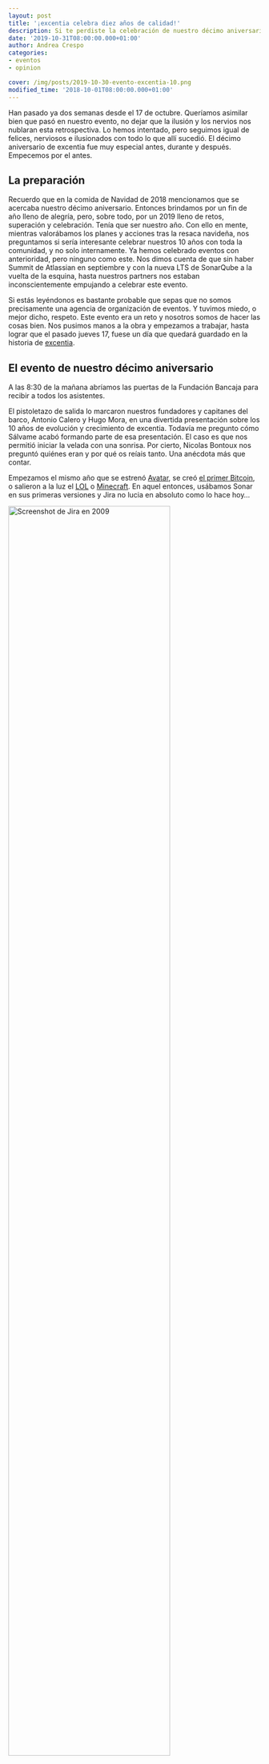 ```yaml
---
layout: post
title: '¡excentia celebra diez años de calidad!'
description: Si te perdiste la celebración de nuestro décimo aniversario, o quieres tener el mejor resumen a mano, ¡no te puedes perder este post!
date: '2019-10-31T08:00:00.000+01:00'
author: Andrea Crespo
categories: 
- eventos
- opinion

cover: /img/posts/2019-10-30-evento-excentia-10.png
modified_time: '2018-10-01T08:00:00.000+01:00'
---
```


Han pasado ya dos semanas desde el 17 de octubre. Queríamos asimilar bien que pasó en nuestro evento, no dejar que la ilusión y los nervios nos nublaran esta retrospectiva. Lo hemos intentado, pero seguimos igual de felices, nerviosos e ilusionados con todo lo que allí sucedió. 
El décimo aniversario de excentia fue muy especial antes, durante y después. Empecemos por el antes. 


## La preparación

Recuerdo que en la comida de Navidad de 2018 mencionamos que se acercaba nuestro décimo aniversario. Entonces brindamos por un fin de año lleno de alegría, pero, sobre todo, por un 2019 lleno de retos, superación y celebración. Tenía que ser nuestro año. 
Con ello en mente, mientras valorábamos los planes y acciones tras la resaca navideña, nos preguntamos si sería interesante celebrar nuestros 10 años con toda la comunidad, y no solo internamente. Ya hemos celebrado eventos con anterioridad, pero ninguno como este. Nos dimos cuenta de que sin haber Summit de Atlassian en septiembre y con la nueva LTS de SonarQube a la vuelta de la esquina, hasta nuestros partners nos estaban inconscientemente empujando a celebrar este evento. 

Si estás leyéndonos es bastante probable que sepas que no somos precisamente una agencia de organización de eventos. Y tuvimos miedo, o mejor dicho, respeto. Este evento era un reto y nosotros somos de hacer las cosas bien. Nos pusimos manos a la obra y empezamos a trabajar, hasta lograr que el pasado jueves 17, fuese un día que quedará guardado en la historia de [excentia](https://www.excentia.es/aniversario). 

## El evento de nuestro décimo aniversario

A las 8:30 de la mañana abríamos las puertas de la Fundación Bancaja para recibir a todos los asistentes. 

El pistoletazo de salida lo marcaron nuestros fundadores y capitanes del barco, Antonio Calero y Hugo Mora, en una divertida presentación sobre los 10 años de evolución y crecimiento de excentia. Todavía me pregunto cómo Sálvame acabó formando parte de esa presentación. El caso es que nos permitió iniciar la velada con una sonrisa. Por cierto, Nicolas Bontoux nos preguntó quiénes eran y por qué os reíais tanto. Una anécdota más que contar. 

Empezamos el mismo año que se estrenó [Avatar](https://es.wikipedia.org/wiki/Avatar_(pel%C3%ADcula)), se creó [el primer Bitcoin](https://www.centralcharts.com/es/gm/1-aprender/1-criptomoneda/43-bitcoin/727-el-bitcoin-cumple-diez-anos-fechas), o salieron a la luz el [LOL](https://euw.leagueoflegends.com/es/news/game-updates/special-event/celebrad-10-anos-de-lol-con-nosotros-el-16-de-octubre) o [Minecraft](https://www.20minutos.es/videojuegos/noticia/minecraft-cumple-10-anos-celebra-mapa-gigante-lleno-secretos-3639440/0/). En aquel entonces, usábamos Sonar en sus primeras versiones y Jira no lucia en absoluto como lo hace hoy…

<a target="_blank"><img class="center" width="80%" alt="Screenshot de Jira en 2009" title="Así lucía Jira hace 10 años" src="/img/posts/2019-10-30-agile-board-jira-2009.png"></a>

Los proyectos waterfall o el uso de Gantt en documentos Excel eran el día a día de muchas empresas. Afortunadamente,  muchas cosas han cambiado. 
En nuestra nueva oficina se escuchan mucho más las metodologías Agile y DevOps, y poco o nada de lo que en 2009 teníamos que afrontar. Nos sentimos orgullosos de haber podido contribuir a ello, a que las empresas sean mejores cada día y nosotros con ellos.

Una vez terminado nuestro rápido y humilde repaso de los diez años, dábamos paso a Vlad Cavalcanti, llegado desde las oficinas de Atlassian en Ámsterdam. 
Vlad, que ya nos acompañó en nuestro quinto aniversario (prueba gráfica abajo), destacó una de las claves en el avance de los últimos 10 años: el trabajo en equipo. Y es que si a algo es fiel Atlassian, es a sus orígenes. Sus fundadores tenían claro qué valor aportar con las herramientas que construían: plataformas que permitan desatar el potencial de los equipos. Hoy en día, no solo lo siguen haciendo, sino que es la parte central de todas sus decisiones de producto y estrategia. 

<a target="_blank"><img class="center" width="80%" alt="Vlad Cavalcanti, Hugo Mora y Antonio Calero en 2014" title="Vlad Cavalcanti, Hugo Mora y Antonio Calero en 2014" src="/img/posts/2019-10-30-vlad-quinto-aniversario.JPG"></a>

Tras Vlad, llegó el turno de Nicolas Bontoux, VP de Marketing y exingeniero de soporte en [SonarSource](https://www.sonarsource.com/). Con él, más que echar la vista atrás, decidimos mirar hacia delante y estar preparados para lo que viene: [DevSecOps](https://www.devsecops.org/), seguridad en el análisis estático de código e integración entre equipos. La seguridad es cosa de todos, y SonarQube está apostando muy fuerte por facilitar y mejorar la detección de vulnerabilides en el código. Eso sí, sin perder su foco y lo que los hace únicos: son desarrolladores que trabajan para otros desarrolladores. 
Si queréis conocer o repasar con detalle las mejoras que ha introducido SonarQube en este ámbito, no dudéis en leer [este post](https://www.excentia.es/seguridad-de-aplicaciones-a-la-manera-de-sonarsource). 

<a target="_blank"><img class="center" width="80%" alt="Nicolas en el décimo aniversario de excentia" title="Nicolas en el décimo aniversario de excentia" src="/img/posts/2019-10-30-nicolas-evento-aniversario.png"></a>

Antes del almuerzo, Víctor Gómez Adán e Ignacio Carrillo, realizaban una ingeniosa comparativa entre la evolución de Walter White y Jesse Pinkman (salvando las distancias de su “complicado” sector) y la evolución que los QA han tenido estos diez últimos años. Pero no solo las personas, también las herramientas y nuevas formas de probar y testear software. 

<a target="_blank"><img class="center" width="80%" alt="Nicolas en el décimo aniversario de excentia" title="Nicolas en el décimo aniversario de excentia" src="/img/posts/2019-10-30-victor-ignacio-qa-evento.jpeg"></a>

Tras dar buena cuenta del café y los bollos, Javier Garzás iniciaba su ponencia. Como era de esperar, no dejó indiferente a nadie. Claro, honesto y directo, Javier repasó el agilismo, la calidad y las metodologías de estos últimos años. Tienes un [breve resumen en su blog](https://www.javiergarzas.com/2019/10/fases-en-la-historia-de-la-evolucion-de-la-agilidad.html) 

Nos alegra muchísimo ver que de esta ponencia, ha surgido una nueva temática para su blog. Lo seguiremos muy de cerca. 

<a target="_blank"><img class="center" width="80%" alt="Javier Garzás en el décimo aniversario de excentia" title="Javier Garzas en el décimo aniversario de excentia" src="/img/posts/2019-10-30-javier-garzas-evento.png"></a>

Tras él, llegaba el turno de nuestros clientes. Una experiencia que valoramos mucho y que agradecemos enormemente. Aprender de las experiencias que han vivido, que compartan sus aprendizajes y colaboren de esta manera tan desinteresada con excentia, es de un valor encomiable. 

Empezamos con Óscar Pérez, director de calidad de servicio en Hispasat. En su caso, nos contó como la falta de estandarización entre áreas y la dificultad del área de calidad del servicio para obtener métricas a nivel global, entre otros, los llevó a buscar una alternativa eficaz que resolviera sus problemas. La encontraron en Jira Service Desk. Con la herramienta de Atlassian y [la ayuda de excentia](https://www.excentia.es/atlassian) han logrado uniformar y estandarizar el servicio ofrecido al cliente por áreas muy diversas, y sobre todo, medir más y mejor KPIs del servicio. 

<a target="_blank"><img class="center" width="80%" alt="Oscar Perez en el décimo aniversario de excentia" title="Hispasat en el décimo aniversario de excentia" src="/img/posts/2019-10-30-oscar-hispasat-evento.png"></a>

Ya casi en la recta final, Víctor Saiz nos contó como Hofmann está trabajando para mejorar la calidad de sus aplicaciones usando SonarQube y la metodología [“fix the leak”](https://www.excentia.es/una-fuga-de-agua-cambia-el-juego-en-la). Su escenario viene determinado por varios proveedores externos de código y la necesidad de centralizar los resultados y la calidad. Con la ayuda de la implantación de un sistema de integración continua que contempla Git/GitHub, Jenkins y SonarQube, y liderados por excentia están dando  grandes pasos en sus objetivos de calidad. 

<a target="_blank"><img class="center" width="80%" alt="Victor Saiz en el décimo aniversario de excentia" title="Hofmann en el décimo aniversario de excentia" src="/img/posts/2019-10-30-victor-hofmann-evento.png"></a>

Finalmente, para cerrar la velada contamos con el testimonio de Salvador Esteve, CEO de BigBuy. Con él aprendimos como la participación y apuesta por parte de gerencia, transforma radicalmente la experiencia de uso e implantación de herramientas como Jira Core. Una ponencia sincera, y muy útil, de la que estamos seguros, que sacamos todos muchas conclusiones. 

<a target="_blank"><img class="center" width="80%" alt="Salvador Esteve en el décimo aniversario de excentia" title="Big Buy en el décimo aniversario de excentia" src="/img/posts/2019-10-30-salva-a4b-evento.png"></a>


## ¿Ahora qué?

Seguir creciendo, innovando y mejorando para celebrar los 20 años con una fiesta aún mejor. 

Los resultados de las encuestas de satisfacción tras el evento nos muestran un resultado claro: el esfuerzo merece la pena. Pleno en “volverías a un evento de excentia” y pleno en “me ha resultado útil”. No podemos pedir mucho más. 

Lo que sí podemos es agradecer una vez más a todos los ponentes, colaboradores y nuestros partners toda la ayuda que nos han prestado. 

<a target="_blank"><img class="center" width="80%" alt="Logos de las empresas colaboradoras en el decimo aniversario de excentia" title="Gracias a todos" src="/img/posts/2019-10-30-aniversario-ponentes-agradecimiento.png"></a>
